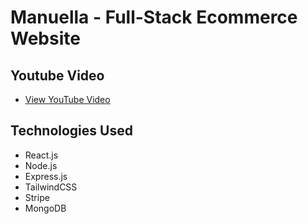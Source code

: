 
# Manuella - Full-Stack Ecommerce Website

## Youtube Video

- [View YouTube Video](https://youtu.be/pg3xomUrmFo?si=bb89K4CuTdgKHqPI)

## Technologies Used

- React.js
- Node.js
- Express.js
- TailwindCSS
- Stripe
- MongoDB






 
